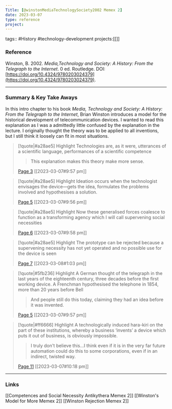 ```yaml
---
Title: [@winstonMediaTechnologySociety2002 Memex 2]
date: 2023-03-07
type: reference
project:
---
```


tags:: #History #technology-development 
projects:[[]]

### Reference 

Winston, B. 2002. _Media,Technology and Society: A History: From the Telegraph to the Internet_. 0 ed. Routledge. DOI: [https://doi.org/10.4324/9780203024379](https://doi.org/10.4324/9780203024379).

---

### Summary & Key Take Aways

In this intro chapter to his book *Media, Technology and Society: A History: From the Telegraph to the Internet*, Brian Winston introduces a model for the historical development of telecommunication devices. I wanted to read this explanation as I was a admittedly little confused by the explanation in the lecture. I originally thought the theory was to be applied to all inventions, but I still think it loosely can fit in most situations.

> [!quote|#a28ae5] Highlight
> Technologies are, as it were, utterances of a scientific language, performances of a scientific competence
>
>> This explanation makes this theory make more sense.
>
> [Page 3](zotero://open-pdf/library/items/IUN3NHAA?page=3) [[2023-03-07#9:57 pm]]

> [!quote|#a28ae5] Highlight
> Ideation occurs when the technologist envisages the device—gets the idea, formulates the problems involved and hypothesises a solution.
>
> [Page 5](zotero://open-pdf/library/items/IUN3NHAA?page=5) [[2023-03-07#9:56 pm]]

> [!quote|#a28ae5] Highlight
> Now these generalised forces coalesce to function as a transforming agency which I will call supervening social necessities
>
> [Page 6](zotero://open-pdf/library/items/IUN3NHAA?page=6) [[2023-03-07#9:58 pm]]

> [!quote|#a28ae5] Highlight
> The prototype can be rejected because a supervening necessity has not yet operated and no possible use for the device is seen
>
> [Page 7](zotero://open-pdf/library/items/IUN3NHAA?page=7) [[2023-03-08#1:03 pm]]

> [!quote|#5fb236] Highlight
> A German thought of the telegraph in the last years of the eighteenth century, three decades before the first working device. A Frenchman hypothesised the telephone in 1854, more than 20 years before Bell
>
>> And people still do this today, claiming they had an idea before it was invented.
>
> [Page 5](zotero://open-pdf/library/items/IUN3NHAA?page=5) [[2023-03-07#9:57 pm]]


> [!quote|#ff6666] Highlight
> A technologically induced hara-kiri on the part of these institutions, whereby a business ‘invents’ a device which puts it out of business, is obviously impossible.
>
>> I truly don't believe this...I think even if it is in the very far future automation could do this to some corporations, even if in an indirect, twisted way.
>
> [Page 11](zotero://open-pdf/library/items/IUN3NHAA?page=11) [[2023-03-07#10:18 pm]]

--- 

### Links

[[Competences and Social Necessity Antikythera Memex 2]]
[[Winston's Model for More Memex 2]]
[[Winston Rejection Memex 2]]